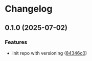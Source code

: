 # Changelog

## 0.1.0 (2025-07-02)

### Features

* init repo with versioning ([84346c0](https://github.com/mcankudis/cicd-example/commit/84346c03d62c8392a6d86b774eb1ee75dadb9798))
